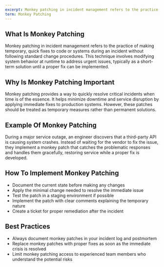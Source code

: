 ```yaml
---
excerpt: Monkey patching in incident management refers to the practice of making temporary, quick fixes to code or systems during an incident without following standard change procedures.
term: Monkey Patching
---
```

## What Is Monkey Patching

Monkey patching in incident management refers to the practice of making temporary, quick fixes to code or systems during an incident without following standard change procedures. This technique involves modifying system behavior at runtime to address urgent issues, typically as a short-term solution until a proper fix can be implemented.

## Why Is Monkey Patching Important

Monkey patching provides a way to quickly resolve critical incidents when time is of the essence. It helps minimize downtime and service disruption by applying immediate fixes to production systems. However, these patches should be treated as temporary measures rather than permanent solutions.

## Example Of Monkey Patching

During a major service outage, an engineer discovers that a third-party API is causing system crashes. Instead of waiting for the vendor to fix the issue, they implement a monkey patch that catches the problematic responses and handles them gracefully, restoring service while a proper fix is developed.

## How To Implement Monkey Patching

- Document the current state before making any changes
- Apply the minimal change needed to resolve the immediate issue
- Test the patch in a staging environment if possible
- Implement the patch with clear comments explaining the temporary nature
- Create a ticket for proper remediation after the incident

## Best Practices

- Always document monkey patches in your incident log and postmortem
- Replace monkey patches with proper fixes as soon as the immediate crisis is resolved
- Limit monkey patching access to experienced team members who understand the potential risks